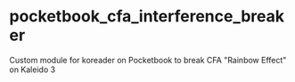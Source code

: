 # pocketbook_cfa_interference_breaker
Custom module for koreader on Pocketbook to break CFA "Rainbow Effect" on Kaleido 3

